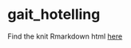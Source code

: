 # gait_hotelling

Find the knit Rmarkdown html [here](https://fmegahed.github.io/gait_monitoring_hotelling)
